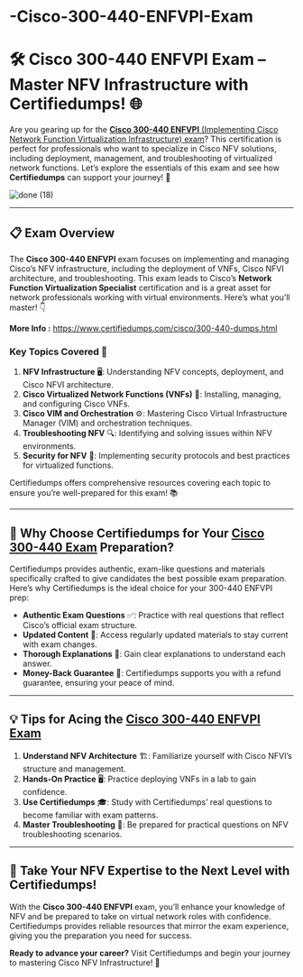 # -Cisco-300-440-ENFVPI-Exam

# 🛠️ Cisco 300-440 ENFVPI Exam – Master NFV Infrastructure with Certifiedumps! 🌐

Are you gearing up for the [**Cisco 300-440 ENFVPI** (Implementing Cisco Network Function Virtualization Infrastructure) exam](https://www.certifiedumps.com/cisco/300-440-dumps.html)? This certification is perfect for professionals who want to specialize in Cisco NFV solutions, including deployment, management, and troubleshooting of virtualized network functions. Let’s explore the essentials of this exam and see how **Certifiedumps** can support your journey! 🚀

![done (18)](https://github.com/user-attachments/assets/cd7f3e59-6ec3-467b-a42d-d21c5d666c8b)

---

## 📋 Exam Overview

The **Cisco 300-440 ENFVPI** exam focuses on implementing and managing Cisco’s NFV infrastructure, including the deployment of VNFs, Cisco NFVI architecture, and troubleshooting. This exam leads to Cisco’s **Network Function Virtualization Specialist** certification and is a great asset for network professionals working with virtual environments. Here’s what you’ll master! 👇

**More Info :** https://www.certifiedumps.com/cisco/300-440-dumps.html

### Key Topics Covered 📝

1. **NFV Infrastructure** 🖥️: Understanding NFV concepts, deployment, and Cisco NFVI architecture.
2. **Cisco Virtualized Network Functions (VNFs)** 🔄: Installing, managing, and configuring Cisco VNFs.
3. **Cisco VIM and Orchestration** ⚙️: Mastering Cisco Virtual Infrastructure Manager (VIM) and orchestration techniques.
4. **Troubleshooting NFV** 🔍: Identifying and solving issues within NFV environments.
5. **Security for NFV** 🔐: Implementing security protocols and best practices for virtualized functions.

Certifiedumps offers comprehensive resources covering each topic to ensure you’re well-prepared for this exam! 📚

---

## 🚀 Why Choose Certifiedumps for Your [Cisco 300-440 Exam](https://www.certifiedumps.com/cisco/300-440-dumps.html) Preparation?

Certifiedumps provides authentic, exam-like questions and materials specifically crafted to give candidates the best possible exam preparation. Here’s why Certifiedumps is the ideal choice for your 300-440 ENFVPI prep:

- **Authentic Exam Questions** ✅: Practice with real questions that reflect Cisco’s official exam structure.
- **Updated Content** 🔄: Access regularly updated materials to stay current with exam changes.
- **Thorough Explanations** 📖: Gain clear explanations to understand each answer.
- **Money-Back Guarantee** 💸: Certifiedumps supports you with a refund guarantee, ensuring your peace of mind.

---

## 💡 Tips for Acing the [Cisco 300-440 ENFVPI Exam](https://www.certifiedumps.com/cisco/300-440-dumps.html)

1. **Understand NFV Architecture** 🏗️: Familiarize yourself with Cisco NFVI’s structure and management.
2. **Hands-On Practice** 🖥️: Practice deploying VNFs in a lab to gain confidence.
3. **Use Certifiedumps** 🎓: Study with Certifiedumps’ real questions to become familiar with exam patterns.
4. **Master Troubleshooting** 🔧: Be prepared for practical questions on NFV troubleshooting scenarios.

---

## 🌟 Take Your NFV Expertise to the Next Level with Certifiedumps!

With the **Cisco 300-440 ENFVPI** exam, you’ll enhance your knowledge of NFV and be prepared to take on virtual network roles with confidence. Certifiedumps provides reliable resources that mirror the exam experience, giving you the preparation you need for success. 

**Ready to advance your career?** Visit Certifiedumps and begin your journey to mastering Cisco NFV Infrastructure! 🎉

